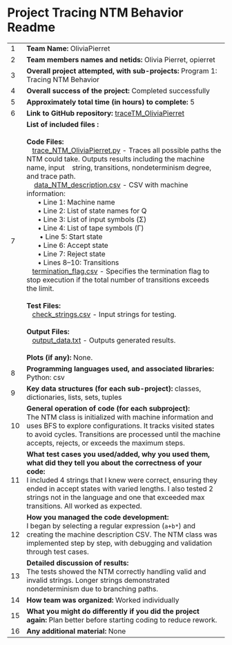 # Project Tracing NTM Behavior Readme  
  

| |                                                                                                                                                                                                                                           |
|----|------------------------------------------------------------------------------------------------------------------------------------------------------------------------------------------------------------------------------------------------|
| 1  | **Team Name:** OliviaPierret                                                                                                                                                                                                                   |
| 2  | **Team members names and netids:** Olivia Pierret, opierret                                                                                                                                                                                    |
| 3  | **Overall project attempted, with sub-projects:** Program 1: Tracing NTM Behavior                                                                                                                                                              |
| 4  | **Overall success of the project:** Completed successfully                                                                                                                                                                                     |
| 5  | **Approximately total time (in hours) to complete:** 5                                                                                                                                                                                         |
| 6  | **Link to GitHub repository:** [traceTM_OliviaPierret](https://github.com/oliviapierret/traceTM_OliviaPierret)                                                                                                                                      |
| 7  | **List of included files :** <br><br> **Code Files:** <br>&nbsp;&nbsp;&nbsp;[trace_NTM_OliviaPierret.py](https://github.com/oliviapierret/traceTM_OliviaPierret/blob/main/trace_NTM_OliviaPierret.py) - Traces all possible paths the NTM could take. Outputs results including the machine name, input &nbsp;&nbsp;&nbsp;string, transitions, nondeterminism degree, and trace path.<br>&nbsp;&nbsp;&nbsp; [data_NTM_description.csv](https://github.com/oliviapierret/traceTM_OliviaPierret/blob/main/data_NTM_description.csv) - CSV with machine information: <br> &nbsp;&nbsp;&nbsp;&nbsp;&nbsp;&nbsp;• Line 1: Machine name<br> &nbsp;&nbsp;&nbsp;&nbsp;&nbsp;&nbsp;• Line 2: List of state names for Q<br> &nbsp;&nbsp;&nbsp;&nbsp;&nbsp;&nbsp;• Line 3: List of input symbols (Σ)<br> &nbsp;&nbsp;&nbsp;&nbsp;&nbsp;&nbsp;• Line 4: List of tape symbols (Γ)<br>&nbsp;&nbsp;&nbsp;&nbsp;&nbsp;&nbsp; • Line 5: Start state<br> &nbsp;&nbsp;&nbsp;&nbsp;&nbsp;&nbsp;• Line 6: Accept state<br> &nbsp;&nbsp;&nbsp;&nbsp;&nbsp;&nbsp;• Line 7: Reject state<br> &nbsp;&nbsp;&nbsp;&nbsp;&nbsp;&nbsp;• Lines 8–10: Transitions<br> &nbsp;&nbsp;&nbsp;[termination_flag.csv](https://github.com/oliviapierret/traceTM_OliviaPierret/blob/main/termination_flag.csv) - Specifies the termination flag to stop execution if the total number of transitions exceeds the limit.<br><br> **Test Files:** <br> &nbsp;&nbsp;&nbsp;[check_strings.csv](https://github.com/oliviapierret/traceTM_OliviaPierret/blob/main/check_strings.csv) - Input strings for testing.<br><br> **Output Files:** <br> &nbsp;&nbsp;&nbsp;[output_data.txt](https://github.com/oliviapierret/traceTM_OliviaPierret/blob/main/output_data.txt) - Outputs generated results.<br><br> **Plots (if any):** None. |
| 8  | **Programming languages used, and associated libraries:** Python: csv                                                                                                                                                                          |
| 9  | **Key data structures (for each sub-project):** classes, dictionaries, lists, sets, tuples                                                                                                                                                     |
| 10 | **General operation of code (for each subproject):** <br>The NTM class is initialized with machine information and uses BFS to explore configurations. It tracks visited states to avoid cycles. Transitions are processed until the machine accepts, rejects, or exceeds the maximum steps.      |
| 11 | **What test cases you used/added, why you used them, what did they tell you about the correctness of your code:** <br>I included 4 strings that I knew were correct, ensuring they ended in accept states with varied lengths. I also tested 2 strings not in the language and one that exceeded max transitions. All worked as expected. |
| 12 | **How you managed the code development:** <br>I began by selecting a regular expression (`a+b*`) and creating the machine description CSV. The NTM class was implemented step by step, with debugging and validation through test cases.                                                        |
| 13 | **Detailed discussion of results:** <br>The tests showed the NTM correctly handling valid and invalid strings. Longer strings demonstrated nondeterminism due to branching paths.                                                                                 |
| 14 | **How team was organized:** Worked individually                                                                                                                                                                                                |
| 15 | **What you might do differently if you did the project again:** Plan better before starting coding to reduce rework.                                                                                                                           |
| 16 | **Any additional material:** None                                                                                                                                                                                                              |
